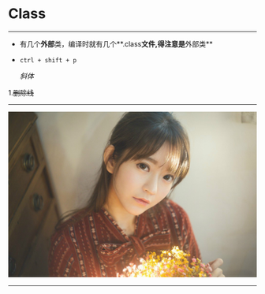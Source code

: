 # Class

-----

+ 有几个**外部**类，编译时就有几个**.class**文件,得注意是**外部类**
+ `ctrl + shift + p`

  *斜体*

1.~~删除线~~

---

![这是照片](m.jpg "美女")

----
